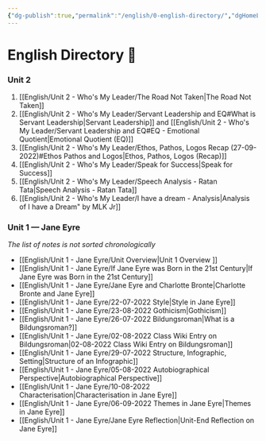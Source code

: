 ```yaml
---
{"dg-publish":true,"permalink":"/english/0-english-directory/","dgHomeLink":true,"dgPassFrontmatter":false}
---
```


# English Directory 🧭

### Unit 2
1.  [[English/Unit 2 - Who's My Leader/The Road Not Taken|The Road Not Taken]]
2. [[English/Unit 2 - Who's My Leader/Servant Leadership and EQ#What is Servant Leadership|Servant Leadership]] and [[English/Unit 2 - Who's My Leader/Servant Leadership and EQ#EQ - Emotional Quotient|Emotional Quotient (EQ)]]
3. [[English/Unit 2 - Who's My Leader/Ethos, Pathos, Logos Recap (27-09-2022)#Ethos Pathos and Logos|Ethos, Pathos, Logos (Recap)]]
4. [[English/Unit 2 - Who's My Leader/Speak for Success|Speak for Success]]
5. [[English/Unit 2 - Who's My Leader/Speech Analysis - Ratan Tata|Speech Analysis - Ratan Tata]]
6. [[English/Unit 2 - Who's My Leader/I have a dream - Analysis|Analysis of I have a Dream" by MLK Jr]]


### Unit 1 — Jane Eyre 
*The list of notes is not sorted chronologically*
- [[English/Unit 1 - Jane Eyre/Unit Overview|Unit 1 Overview ]]
- [[English/Unit 1 - Jane Eyre/If Jane Eyre was Born in the 21st Century|If Jane Eyre was Born in the 21st Century]] 
- [[English/Unit 1 - Jane Eyre/Jane Eyre and Charlotte Bronte|Charlotte Bronte and Jane Eyre]]
- [[English/Unit 1 - Jane Eyre/22-07-2022 Style|Style in Jane Eyre]]
- [[English/Unit 1 - Jane Eyre/23-08-2022 Gothicism|Gothicism]]
- [[English/Unit 1 - Jane Eyre/26-07-2022 Bildungsroman|What is a Bildungsroman?]]
-  [[English/Unit 1 - Jane Eyre/02-08-2022 Class Wiki Entry on Bildungsroman|02-08-2022 Class Wiki Entry on Bildungsroman]]
-  [[English/Unit 1 - Jane Eyre/29-07-2022 Structure, Infographic, Setting|Structure of an Infographic]] 
- [[English/Unit 1 - Jane Eyre/05-08-2022 Autobiographical Perspective|Autobiographical Perspective]]
- [[English/Unit 1 - Jane Eyre/10-08-2022 Characterisation|Characterisation in Jane Eyre]]
- [[English/Unit 1 - Jane Eyre/06-09-2022 Themes in Jane Eyre|Themes in Jane Eyre]]
- [[English/Unit 1 - Jane Eyre/Jane Eyre Reflection|Unit-End Reflection on Jane Eyre]]